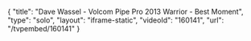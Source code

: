{
    "title": "Dave Wassel - Volcom Pipe Pro 2013 Warrior - Best Moment",
    "type": "solo",
    "layout": "iframe-static",
    "videoId": "160141",
    "url": "\/tvpembed\/160141"
}